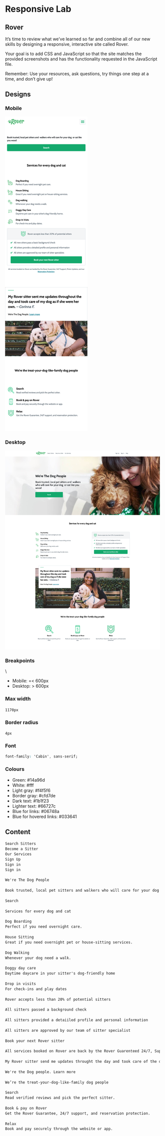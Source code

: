 # Responsive Lab

## Rover

It’s time to review what we’ve learned so far and combine all of our new skills by designing a responsive, interactive site called Rover.

Your goal is to add CSS and JavaScript so that the site matches the provided screenshots and has the functionality requested in the JavaScript file.

Remember: Use your resources, ask questions, try things one step at a time, and don’t give up!

## Designs

### Mobile

![mobile design](./rover-mobile-screenshot.png)

### Desktop

![desktop design](./rover-desktop-screenshot.png)

### Breakpoints
\
- Mobile: =< 600px
- Desktop: > 600px

### Max width

`1170px`

### Border radius

`4px`

### Font

```css
font-family: 'Cabin', sans-serif;
```

### Colours

- Green: #14a96d
- White: #fff
- Light gray: #f4f5f6
- Border gray: #cfd7de
- Dark text: #1b1f23
- Lighter text: #66727c
- Blue for links: #06748a
- Blue for hovered links: #033641

## Content

```txt
Search Sitters
Become a Sitter
Our Services
Sign Up
Sign in
Sign in

We're The Dog People

Book trusted, local pet sitters and walkers who will care for your dog or cat like you would

Search

Services for every dog and cat

Dog Boarding
Perfect if you need overnight care.

House Sitting
Great if you need overnight pet or house-sitting services.

Dog Walking
Whenever your dog need a walk.

Doggy day care
Daytime daycare in your sitter's dog-friendly home

Drop in visits
For check-ins and play dates

Rover accepts less than 20% of potential sitters

All sitters passed a background check

All sitters provided a detaiiled profile and personal information

All sitters are approved by our team of sitter specialist

Book your next Rover sitter

All services booked on Rover are back by the Rover Guarenteed 24/7, Support, Photo Updates and our Reservation Protection

My Rover sitter send me updates throught the day and took care of the dog as if she were her own. Corinna F.

We're the Dog people. Learn more

We’re the treat-your-dog-like-family dog people

Search
Read verified reviews and pick the perfect sitter.

Book & pay on Rover
Get the Rover Guarantee, 24/7 support, and reservation protection.

Relax
Book and pay securely through the website or app.
```
